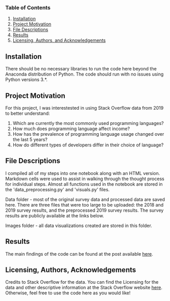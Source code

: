 
### Table of Contents

1. [Installation](#installation)
2. [Project Motivation](#motivation)
3. [File Descriptions](#files)
4. [Results](#results)
5. [Licensing, Authors, and Acknowledgements](#licensing)

## Installation <a name="installation"></a>

There should be no necessary libraries to run the code here beyond the Anaconda distribution of Python.  The code should run with no issues using Python versions 3.*.

## Project Motivation<a name="motivation"></a>

For this project, I was interestested in using Stack Overflow data from 2019 to better understand:

1. Which are currently the most commonly used programming languages?
2. How much does programming language affect income?
3. How has the prevalence of programming language usage changed over the last 5 years?
4. How do different types of developers differ in their choice of language?

## File Descriptions <a name="files"></a>

I compiled all of my steps into one notebook along with an HTML version.  Markdown cells were used to assist in walking through the thought process for individual steps. Almost all functions used in the notebook are stored in the 'data_preprocessing.py' and 'visuals.py' files.

Data folder - most of the original survey data and processed data are saved here. There are three files that were too large to be uploaded: the 2018 and 2019 survey results, and the preprocessed 2019 survey results. The survey results are publicly available at the links below.

Images folder - all data visualizations created are stored in this folder.

## Results<a name="results"></a>

The main findings of the code can be found at the post available [here](https://medium.com/@themaryzhou/who-uses-which-language-deriving-insights-from-the-stack-overflow-developer-survey-2019-cbc8718b948e).

## Licensing, Authors, Acknowledgements<a name="licensing"></a>

Credits to Stack Overflow for the data.  You can find the Licensing for the data and other descriptive information at the Stack Overflow website [here](https://insights.stackoverflow.com/survey).  Otherwise, feel free to use the code here as you would like!
